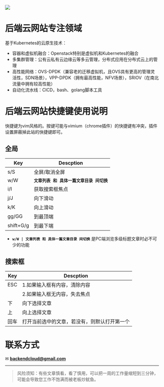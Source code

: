![](/images/index/29fa8cc3.png)
# 后端云网站专注领域

基于Kubernetes的云原生技术：
* 容器和虚拟机融合：Openstack特别是虚拟机和Kubernetes的融合
* 多集群管理：公有云私有云边缘云等多云管理，分布式应用在分布式云上的管理
* 高性能网络：OVS-DPDK（兼容老的迁移虚拟机，且OVS具有更高的管理灵活性，SDN场景），VPP-DPDK（拥有最高性能，NFV场景），SRIOV（在南北流量中拥有较高性能）
* 自动化流水线：CICD，bash、golang脚本工具

[//]: # (This may be the most platform independent comment)

# 后端云网站快捷键使用说明

快捷键为vim风格的。按键可能与vimium（chrome插件）的快捷键有冲突，插件设置屏蔽掉此站的快捷键即可。

## 全局

| Key | Descption                 |
| --- |---------------------------|
| s/S | 全屏/取消全屏                   |
| w/W | **`文章列表 和 具体一篇文章目录 间切换`** |
| i/I | 获取搜索框焦点                   |
| j/J | 向下滑动                      |
| k/K | 向上滑动                      |
| gg/GG | 到最顶端                      |
| shift+G/g | 到最下端                      |

* **`w/W | 文章列表 和 具体一篇文章目录 间切换`** 是PC端浏览多级标题文章时必不可少的功能


## 搜索框

| Key | Descption |
| --- | --- |
| ESC | 1.如果输入框有内容，清除内容 |
|     | 2.如果输入框无内容，失去焦点 |
| 下 | 向下选择文章 |
| 上 | 向上选择文章 |
| 回车 | 打开当前选中的文章，若没有，则默认打开第一个 |



# 联系方式
✉ **[backendcloud@gmail.com](mailto:backendcloud@gmail.com)**


<hr>

> 风险须知：有些文章慎看，看了慎用，可以把一周的工作量缩短到三分钟，可能会导致您工作不饱满而被老板炒鱿鱼。
